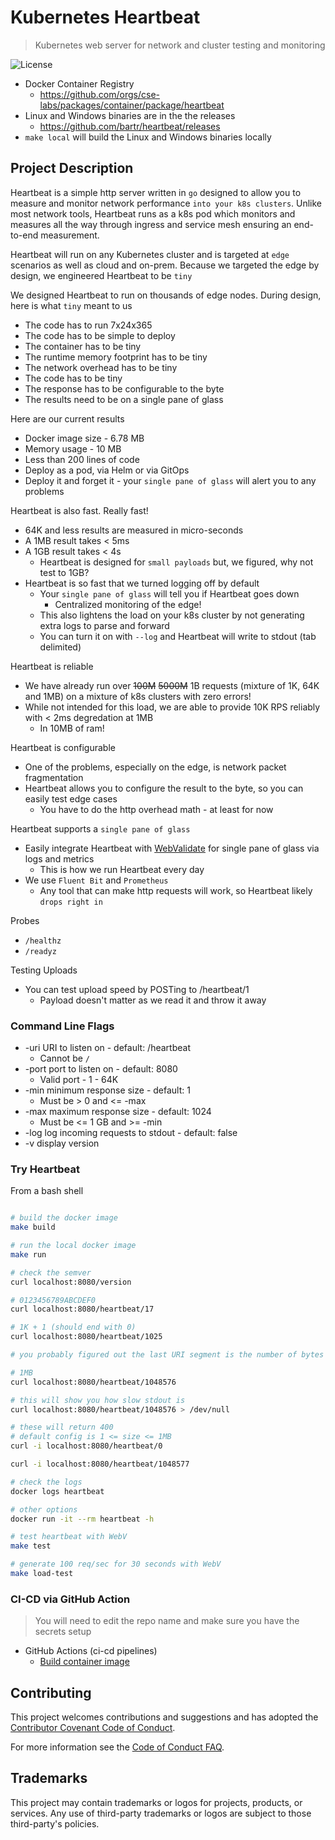 # Kubernetes Heartbeat

> Kubernetes web server for network and cluster testing and monitoring

![License](https://img.shields.io/badge/license-MIT-green.svg)

- Docker Container Registry
  - <https://github.com/orgs/cse-labs/packages/container/package/heartbeat>
- Linux and Windows binaries are in the the releases
  - <https://github.com/bartr/heartbeat/releases>
- `make local` will build the Linux and Windows binaries locally

## Project Description

Heartbeat is a simple http server written in `go` designed to allow you to measure and monitor network performance `into your k8s clusters`. Unlike most network tools, Heartbeat runs as a k8s pod which monitors and measures all the way through ingress and service mesh ensuring an end-to-end measurement.

Heartbeat will run on any Kubernetes cluster and is targeted at `edge` scenarios as well as cloud and on-prem. Because we targeted the edge by design, we engineered Heartbeat to be `tiny`

We designed Heartbeat to run on thousands of edge nodes. During design, here is what `tiny` meant to us

- The code has to run 7x24x365
- The code has to be simple to deploy
- The container has to be tiny
- The runtime memory footprint has to be tiny
- The network overhead has to be tiny
- The code has to be tiny
- The response has to be configurable to the byte
- The results need to be on a single pane of glass

Here are our current results

- Docker image size - 6.78 MB
- Memory usage - 10 MB
- Less than 200 lines of code
- Deploy as a pod, via Helm or via GitOps
- Deploy it and forget it - your `single pane of glass` will alert you to any problems

Heartbeat is also fast. Really fast!

- 64K and less results are measured in micro-seconds
- A 1MB result takes < 5ms
- A 1GB result takes < 4s
  - Heartbeat is designed for `small payloads` but, we figured, why not test to 1GB?
- Heartbeat is so fast that we turned logging off by default
  - Your `single pane of glass` will tell you if Heartbeat goes down
    - Centralized monitoring of the edge!
  - This also lightens the load on your k8s cluster by not generating extra logs to parse and forward
  - You can turn it on with `--log` and Heartbeat will write to stdout (tab delimited)

Heartbeat is reliable

- We have already run over ~~100M~~ ~~5000M~~ 1B requests (mixture of 1K, 64K and 1MB) on a mixture of k8s clusters with zero errors!
- While not intended for this load, we are able to provide 10K RPS reliably with < 2ms degredation at 1MB
  - In 10MB of ram!

Heartbeat is configurable

- One of the problems, especially on the edge, is network packet fragmentation
- Heartbeat allows you to configure the result to the byte, so you can easily test edge cases
  - You have to do the http overhead math - at least for now

Heartbeat supports a `single pane of glass`

- Easily integrate Heartbeat with [WebValidate](https://github.com/microsoft/webvalidate) for single pane of glass via logs and metrics
  - This is how we run Heartbeat every day
- We use `Fluent Bit` and `Prometheus`
  - Any tool that can make http requests will work, so Heartbeat likely `drops right in`

Probes

- `/healthz`
- `/readyz`

Testing Uploads

- You can test upload speed by POSTing to /heartbeat/1
  - Payload doesn't matter as we read it and throw it away

### Command Line Flags

- -uri URI to listen on - default: /heartbeat
  - Cannot be `/`
- -port port to listen on - default: 8080
  - Valid port - 1 - 64K
- -min minimum response size - default: 1
  - Must be > 0 and <= -max
- -max maximum response size - default: 1024
  - Must be <= 1 GB and >= -min
- -log log incoming requests to stdout - default: false
- -v display version

### Try Heartbeat

From a bash shell

```bash

# build the docker image
make build

# run the local docker image
make run

# check the semver
curl localhost:8080/version

# 0123456789ABCDEF0
curl localhost:8080/heartbeat/17

# 1K + 1 (should end with 0)
curl localhost:8080/heartbeat/1025

# you probably figured out the last URI segment is the number of bytes

# 1MB
curl localhost:8080/heartbeat/1048576

# this will show you how slow stdout is
curl localhost:8080/heartbeat/1048576 > /dev/null

# these will return 400
# default config is 1 <= size <= 1MB
curl -i localhost:8080/heartbeat/0

curl -i localhost:8080/heartbeat/1048577

# check the logs
docker logs heartbeat

# other options
docker run -it --rm heartbeat -h

# test heartbeat with WebV
make test

# generate 100 req/sec for 30 seconds with WebV
make load-test

```

### CI-CD via GitHub Action

> You will need to edit the repo name and make sure you have the secrets setup

- GitHub Actions (ci-cd pipelines)
  - [Build container image](./.github/workflows/build.yaml)

## Contributing

This project welcomes contributions and suggestions and has adopted the [Contributor Covenant Code of Conduct](https://www.contributor-covenant.org/version/2/1/code_of_conduct.html).

For more information see the [Code of Conduct FAQ](https://www.contributor-covenant.org/faq).

## Trademarks

This project may contain trademarks or logos for projects, products, or services. Any use of third-party trademarks or logos are subject to those third-party's policies.
